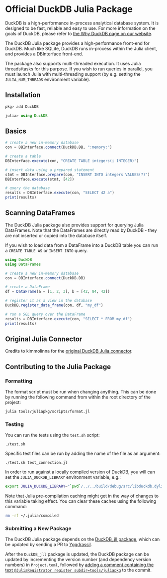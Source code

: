 # Official DuckDB Julia Package

DuckDB is a high-performance in-process analytical database system. It is designed to be fast, reliable and easy to use. For more information on the goals of DuckDB, please refer to [the Why DuckDB page on our website](https://duckdb.org/why_duckdb).

The DuckDB Julia package provides a high-performance front-end for DuckDB. Much like SQLite, DuckDB runs in-process within the Julia client, and provides a DBInterface front-end.

The package also supports multi-threaded execution. It uses Julia threads/tasks for this purpose. If you wish to run queries in parallel, you must launch Julia with multi-threading support (by e.g. setting the `JULIA_NUM_THREADS` environment variable).  


## Installation

```julia
pkg> add DuckDB

julia> using DuckDB
```

## Basics

```julia
# create a new in-memory database
con = DBInterface.connect(DuckDB.DB, ":memory:")

# create a table
DBInterface.execute(con, "CREATE TABLE integers(i INTEGER)")

# insert data using a prepared statement
stmt = DBInterface.prepare(con, "INSERT INTO integers VALUES(?)")
DBInterface.execute(stmt, [42])

# query the database
results = DBInterface.execute(con, "SELECT 42 a")
print(results)
```

## Scanning DataFrames
The DuckDB Julia package also provides support for querying Julia DataFrames. Note that the DataFrames are directly read by DuckDB - they are not inserted or copied into the database itself.

If you wish to load data from a DataFrame into a DuckDB table you can run a `CREATE TABLE AS` or `INSERT INTO` query.

```julia
using DuckDB
using DataFrames

# create a new in-memory database
con = DBInterface.connect(DuckDB.DB)

# create a DataFrame
df = DataFrame(a = [1, 2, 3], b = [42, 84, 42])

# register it as a view in the database
DuckDB.register_data_frame(con, df, "my_df")

# run a SQL query over the DataFrame
results = DBInterface.execute(con, "SELECT * FROM my_df")
print(results)
```

## Original Julia Connector
Credits to kimmolinna for the [original DuckDB Julia connector](https://github.com/kimmolinna/DuckDB.jl).

## Contributing to the Julia Package

### Formatting
The format script must be run when changing anything. This can be done by running the following command from within the root directory of the project:

```bash
julia tools/juliapkg/scripts/format.jl
```

### Testing

You can run the tests using the `test.sh` script:

```
./test.sh
```

Specific test files can be run by adding the name of the file as an argument:

```
./test.sh test_connection.jl
```

In order to run against a locally compiled version of DuckDB, you will can set the `JULIA_DUCKDB_LIBRARY` environment variable, e.g.:

```bash
export JULIA_DUCKDB_LIBRARY="`pwd`/../../build/debug/src/libduckdb.dylib"
```

Note that Julia pre-compilation caching might get in the way of changes to this variable taking effect. You can clear these caches using the following command:

```bash
rm -rf ~/.julia/compiled
```

### Submitting a New Package
The DuckDB Julia package depends on the [DuckDB_jll package](https://github.com/JuliaBinaryWrappers/DuckDB_jll.jl), which can be updated by sending a PR to [Yggdrassil](https://github.com/JuliaPackaging/Yggdrasil/pull/5049).

After the `DuckDB_jll` package is updated, the DuckDB package can be updated by incrementing the version number (and dependency version numbers) in `Project.toml`, followed by [adding a comment containing the text `@JuliaRegistrator register subdir=tools/juliapkg`](https://github.com/duckdb/duckdb/commit/88b59799f41fce7cbe166e5c33d0d5f6d480278d#commitcomment-76533721) to the commit. 

